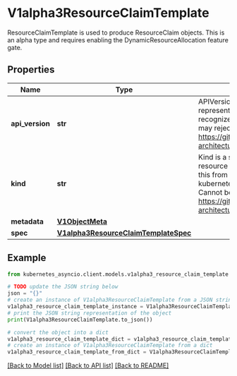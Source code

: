 # V1alpha3ResourceClaimTemplate

ResourceClaimTemplate is used to produce ResourceClaim objects.  This is an alpha type and requires enabling the DynamicResourceAllocation feature gate.

## Properties

Name | Type | Description | Notes
------------ | ------------- | ------------- | -------------
**api_version** | **str** | APIVersion defines the versioned schema of this representation of an object. Servers should convert recognized schemas to the latest internal value, and may reject unrecognized values. More info: https://git.k8s.io/community/contributors/devel/sig-architecture/api-conventions.md#resources | [optional] 
**kind** | **str** | Kind is a string value representing the REST resource this object represents. Servers may infer this from the endpoint the kubernetes_asyncio.client submits requests to. Cannot be updated. In CamelCase. More info: https://git.k8s.io/community/contributors/devel/sig-architecture/api-conventions.md#types-kinds | [optional] 
**metadata** | [**V1ObjectMeta**](V1ObjectMeta.md) |  | [optional] 
**spec** | [**V1alpha3ResourceClaimTemplateSpec**](V1alpha3ResourceClaimTemplateSpec.md) |  | 

## Example

```python
from kubernetes_asyncio.client.models.v1alpha3_resource_claim_template import V1alpha3ResourceClaimTemplate

# TODO update the JSON string below
json = "{}"
# create an instance of V1alpha3ResourceClaimTemplate from a JSON string
v1alpha3_resource_claim_template_instance = V1alpha3ResourceClaimTemplate.from_json(json)
# print the JSON string representation of the object
print(V1alpha3ResourceClaimTemplate.to_json())

# convert the object into a dict
v1alpha3_resource_claim_template_dict = v1alpha3_resource_claim_template_instance.to_dict()
# create an instance of V1alpha3ResourceClaimTemplate from a dict
v1alpha3_resource_claim_template_from_dict = V1alpha3ResourceClaimTemplate.from_dict(v1alpha3_resource_claim_template_dict)
```
[[Back to Model list]](../README.md#documentation-for-models) [[Back to API list]](../README.md#documentation-for-api-endpoints) [[Back to README]](../README.md)


